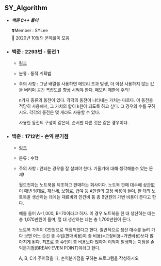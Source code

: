 ## SY_Algorithm

- ***백준 C++ 풀이***

    ❣️Member : SYLee<br>
    🐋 2020년 10월의 문제풀이 모음<br>

- ### 백준 : 2293번 - 동전 1
    - [링크](https://www.acmicpc.net/problem/2293)
    - 분류 : 동적 계획법
    - 주의 사항 : 그냥 배열을 사용하면 메모리 초과 발생, 더 이상 사용하지 않는 값을 버리며 공간 복잡도를 향상 시켜야 한다. 메모리 제한에 주의!

        n가지 종류의 동전이 있다. 각각의 동전이 나타내는 가치는 다르다. 이 동전을 적당히 사용해서, 그 가치의 합이 k원이 되도록 하고 싶다. 그 경우의 수를 구하시오. 각각의 동전은 몇 개라도 사용할 수 있다.

        사용한 동전의 구성이 같은데, 순서만 다른 것은 같은 경우이다.

- ### 백준 : 1712번 - 손익 분기점
    - [링크](https://www.acmicpc.net/problem/1712)
    - 분류 : 수학
    - 주의 사항 : 안되는 경우를 잘 살펴야 한다. 기울기에 대해 생각해볼수 있는 문제!
  
        월드전자는 노트북을 제조하고 판매하는 회사이다. 노트북 판매 대수에 상관없이 매년 임대료, 재산세, 보험료, 급여 등 A만원의 고정 비용이 들며, 한 대의 노트북을 생산하는 데에는 재료비와 인건비 등 총 B만원의 가변 비용이 든다고 한다.

        예를 들어 A=1,000, B=70이라고 하자. 이 경우 노트북을 한 대 생산하는 데는 총 1,070만원이 들며, 열 대 생산하는 데는 총 1,700만원이 든다.

        노트북 가격이 C만원으로 책정되었다고 한다. 일반적으로 생산 대수를 늘려 가다 보면 어느 순간 총 수입(판매비용)이 총 비용(=고정비용+가변비용)보다 많아지게 된다. 최초로 총 수입이 총 비용보다 많아져 이익이 발생하는 지점을 손익분기점(BREAK-EVEN POINT)이라고 한다.

        A, B, C가 주어졌을 때, 손익분기점을 구하는 프로그램을 작성하시오
